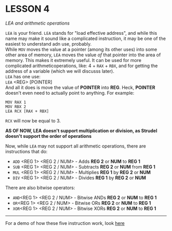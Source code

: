 # **LESSON 4**
*LEA and arithmetic operations*

`LEA` is your friend. `LEA` stands for "load effective address", and while this name may make it sound like a complicated instruction, it may be one of the easiest to understand adn use, probably.  
While `MOV` moves the value at a pointer (among its other uses) into some other area of memory, `LEA` moves the value *of* that pointer into the area of memory. This makes it extremely useful. It can be used for more complicated arithmeticoperations, like: 4 + `RAX` + `RBX`, and for getting the address of a variable (which we will discusss later).  
`LEA` has one use:  
`LEA` \<REG> \[POINTER\]  
And all it does is move the value of **POINTER** into **REG**. Heck, **POINTER** doesn't even need to actually point to anything. For example:  

```
MOV RAX 1
MOV RBX 2
LEA RCX [RAX + RBX]
```

`RCX` will now be equal to 3. 

**AS OF NOW, LEA doesn't support multiplication or division, as Strudel doesn't support the order of operations**

Now, while `LEA` may not support all arithmetic operations, there are instructions that do:
+ `ADD` \<REG 1> \<REG 2 / NUM> - Adds **REG 2** or **NUM** to **REG 1**
+ `SUB` \<REG 1> \<REG 2 / NUM> - Subtracts **REG 2** or **NUM** from **REG 1**
+ `MUL` \<REG 1> \<REG 2 / NUM> - Multiplies **REG 1** by **REG 2** or **NUM**
+ `DIV` \<REG 1> \<REG 2 / NUM> - Divides **REG 1** by **REG 2** or **NUM** 

There are also bitwise operators:
+ `AND`\<REG 1> \<REG 2 / NUM> - Bitwise ANDs **REG 2** or **NUM** to **REG 1**
+ `OR`\<REG 1> \<REG 2 / NUM> - Bitwise ORs **REG 2** or **NUM** to **REG 1**
+ `XOR`\<REG 1> \<REG 2 / NUM> - Bitwise XORs **REG 2** or **NUM** to **REG 1**
***

For a demo of how these five instruction work, look [here](../../demos/tutorials/lea.asm)
